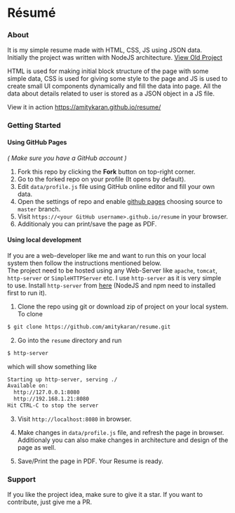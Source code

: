 # Résumé 

### About
It is my simple resume made with HTML, CSS, JS using JSON data.   
Initially the project was written with NodeJS architecture. [View Old Project](https://github.com/methusael13/resume-builder)

HTML is used for making initial block structure of the page with some simple data, CSS is used for giving some style to the page and JS is used to create small UI components dynamically and fill the data into page. All the data about details related to user is stored as a JSON object in a JS file.

View it in action https://amitykaran.github.io/resume/

### Getting Started

#### Using GitHub Pages
_( Make sure you have a GitHub account )_
1. Fork this repo by clicking the **Fork** button on top-right corner.
2. Go to the forked repo on your profile (It opens by default).    
3. Edit `data/profile.js` file using GitHub online editor and fill your own data.  
4. Open the settings of repo and enable [github pages](https://pages.github.com/) choosing source to `master` branch.  
5. Visit `https://<your GitHub username>.github.io/resume` in your browser.  
6. Additionaly you can print/save the page as PDF.  

#### Using local development
If you are a web-developer like me and want to run this on your local system then follow the instructions mentioned below.  
The project need to be hosted using any Web-Server like `apache`, `tomcat`, `http-server` or `SimpleHTTPServer` etc. I use `http-server` as it is very simple to use. Install `http-server` from [here](https://www.npmjs.com/package/http-server) (NodeJS and npm need to installed first to run it).

1. Clone the repo using git or download zip of project on your local system.
To clone
```bash
$ git clone https://github.com/amitykaran/resume.git
```

2. Go into the `resume` directory and run
```bash
$ http-server
```
which will show something like

```bash
Starting up http-server, serving ./
Available on:
  http://127.0.0.1:8080
  http://192.168.1.21:8080
Hit CTRL-C to stop the server
```

3. Visit `http://localhost:8080` in browser.   

4. Make changes in `data/profile.js` file, and refresh the page in browser. Additionaly you can also make changes in architecture and design of the page  as well.

5. Save/Print the page in PDF. Your Resume is ready.


### Support
If you like the project idea, make sure to give it a star. 
If you want to contribute, just give me a PR.



